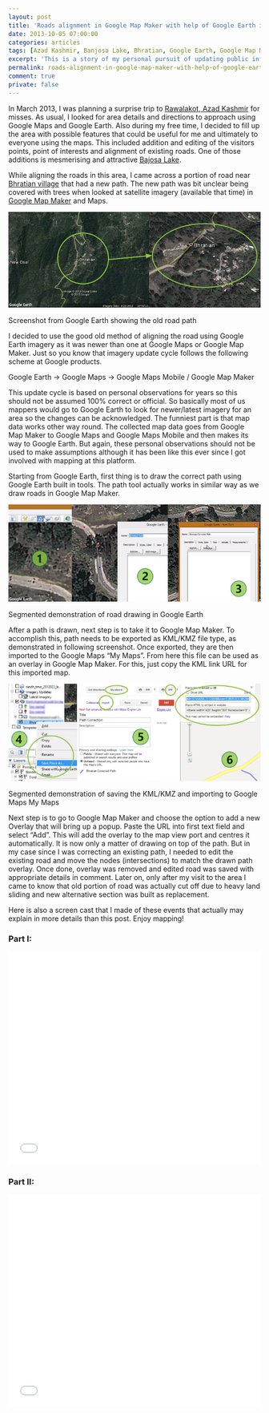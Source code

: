 ```yaml
---
layout: post
title: 'Roads alignment in Google Map Maker with help of Google Earth imagery'
date: 2013-10-05 07:00:00
categories: articles
tags: [Azad Kashmir, Banjosa Lake, Bhratian, Google Earth, Google Map Maker, Google Maps, Rawalakot]
excerpt: 'This is a story of my personal pursuit of updating public information for Google Maps and then physically travelling on the route to experience it. Let me tell that it felt great.'
permalink: roads-alignment-in-google-map-maker-with-help-of-google-earth-imagery
comment: true
private: false
---
```


In March 2013, I was planning a surprise trip to [Rawalakot, Azad Kashmir](http://goo.gl/q860XN) for misses. As usual, I looked for area details and directions to approach using Google Maps and Google Earth. Also during my free time, I decided to fill up the area with possible features that could be useful for me and ultimately to everyone using the maps. This included addition and editing of the visitors points, point of interests and alignment of existing roads. One of those additions is mesmerising and attractive [Bajosa Lake](http://en.wikipedia.org/wiki/Banjosa_Lake).

While aligning the roads in this area, I came across a portion of road near [Bhratian village](http://goo.gl/CmWf2u) that had a new path. The new path was bit unclear being covered with trees when looked at satellite imagery (available that time) in [Google Map Maker](http://mapmaker.google.com/) and Maps.

<img src="../../assets/images/bhratian-road-correction.jpg" alt="Bhratian Road Correction" class="img-responsive">
<p class="help-block">Screenshot from Google Earth showing the old road path</p>

I decided to use the good old method of aligning the road using Google Earth imagery as it was newer than one at Google Maps or Google Map Maker. Just so you know that imagery update cycle follows the following scheme at Google products.

Google Earth -> Google Maps -> Google Maps Mobile / Google Map Maker

This update cycle is based on personal observations for years so this should not be assumed 100% correct or official. So basically most of us mappers would go to Google Earth to look for newer/latest imagery for an area so the changes can be acknowledged. The funniest part is that map data works other way round. The collected map data goes from Google Map Maker to Google Maps and Google Maps Mobile and then makes its way to Google Earth. But again, these personal observations should not be used to make assumptions although it has been like this ever since I got involved with mapping at this platform.

Starting from Google Earth, first thing is to draw the correct path using Google Earth built in tools. The path tool actually works in similar way as we draw roads in Google Map Maker.

<img src="../../assets/images/google-earth-road-drawing.jpg" alt="Google Earth Road Drawing" class="img-responsive">
<p class="help-block">Segmented demonstration of road drawing in Google Earth</p>

After a path is drawn, next step is to take it to Google Map Maker. To accomplish this, path needs to be exported as KML/KMZ file type, as demonstrated in following screenshot. Once exported, they are then imported to the Google Maps “My Maps”. From here this file can be used as an overlay in Google Map Maker. For this, just copy the KML link URL for this imported map.

<img src="../../assets/images/save-kml-to-google-maps-mymaps.jpg" alt="Saving KML To Google Maps" class="img-responsive">
<p class="help-block">Segmented demonstration of saving the KML/KMZ and importing to Google Maps My Maps</p>

Next step is to go to Google Map Maker and choose the option to add a new Overlay that will bring up a popup. Paste the URL into first text field and select “Add”. This will add the overlay to the map view port and centres it automatically. It is now only a matter of drawing on top of the path. But in my case since I was correcting an existing path, I needed to edit the existing road and move the nodes (intersections) to match the drawn path overlay. Once done, overlay was removed and edited road was saved with appropriate details in comment. Later on, only after my visit to the area I came to know that old portion of road was actually cut off due to heavy land sliding and new alternative section was built as replacement.

Here is also a screen cast that I made of these events that actually may explain in more details than this post. Enjoy mapping!

### Part I:

<iframe width="100%" height="422" src="//www.youtube.com/embed/acVkysspN6o?rel=0&#038;autohide=1&#038;modestbranding=1&#038;showinfo=0" frameborder="0" allowfullscreen></iframe>


### Part II:

<iframe width="100%" height="422" src="//www.youtube.com/embed/iz7dvp-NtJM?rel=0&#038;autohide=1&#038;modestbranding=1&#038;showinfo=0" frameborder="0" allowfullscreen></iframe>